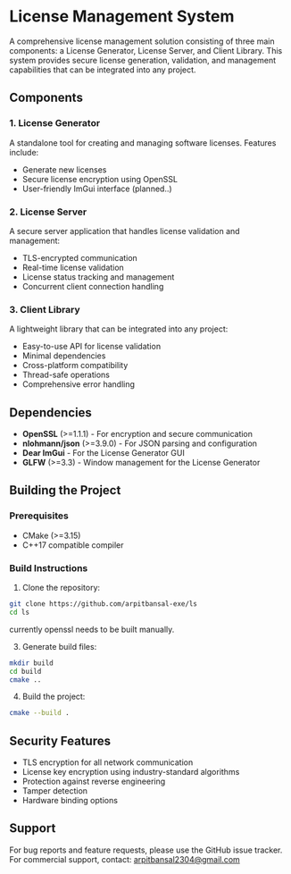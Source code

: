 # License Management System

A comprehensive license management solution consisting of three main components: a License Generator, License Server, and Client Library. This system provides secure license generation, validation, and management capabilities that can be integrated into any project.

## Components

### 1. License Generator
A standalone tool for creating and managing software licenses. Features include:
- Generate new licenses
- Secure license encryption using OpenSSL
- User-friendly ImGui interface (planned..)

### 2. License Server
A secure server application that handles license validation and management:
- TLS-encrypted communication
- Real-time license validation
- License status tracking and management
- Concurrent client connection handling

### 3. Client Library
A lightweight library that can be integrated into any project:
- Easy-to-use API for license validation
- Minimal dependencies
- Cross-platform compatibility
- Thread-safe operations
- Comprehensive error handling

## Dependencies

- **OpenSSL** (>=1.1.1) - For encryption and secure communication
- **nlohmann/json** (>=3.9.0) - For JSON parsing and configuration
- **Dear ImGui** - For the License Generator GUI
- **GLFW** (>=3.3) - Window management for the License Generator

## Building the Project

### Prerequisites
- CMake (>=3.15)
- C++17 compatible compiler

### Build Instructions

1. Clone the repository:
```bash
git clone https://github.com/arpitbansal-exe/ls
cd ls
```
currently openssl needs to be built manually.

3. Generate build files:
```bash
mkdir build
cd build
cmake .. 
```

4. Build the project:
```bash
cmake --build .
```

## Security Features

- TLS encryption for all network communication
- License key encryption using industry-standard algorithms
- Protection against reverse engineering
- Tamper detection
- Hardware binding options


## Support

For bug reports and feature requests, please use the GitHub issue tracker.
For commercial support, contact: arpitbansal2304@gmail.com
